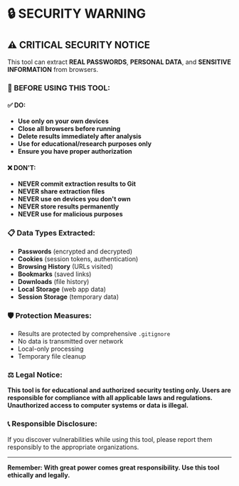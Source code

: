 # 🔒 SECURITY WARNING

## ⚠️ CRITICAL SECURITY NOTICE

This tool can extract **REAL PASSWORDS**, **PERSONAL DATA**, and **SENSITIVE INFORMATION** from browsers. 

### 🚨 BEFORE USING THIS TOOL:

#### ✅ DO:
- **Use only on your own devices**
- **Close all browsers before running**
- **Delete results immediately after analysis**
- **Use for educational/research purposes only**
- **Ensure you have proper authorization**

#### ❌ DON'T:
- **NEVER commit extraction results to Git**
- **NEVER share extraction files**
- **NEVER use on devices you don't own**
- **NEVER store results permanently**
- **NEVER use for malicious purposes**

### 📋 Data Types Extracted:
- **Passwords** (encrypted and decrypted)
- **Cookies** (session tokens, authentication)
- **Browsing History** (URLs visited)
- **Bookmarks** (saved links)
- **Downloads** (file history)
- **Local Storage** (web app data)
- **Session Storage** (temporary data)

### 🛡️ Protection Measures:
- Results are protected by comprehensive `.gitignore`
- No data is transmitted over network
- Local-only processing
- Temporary file cleanup

### ⚖️ Legal Notice:
**This tool is for educational and authorized security testing only. Users are responsible for compliance with all applicable laws and regulations. Unauthorized access to computer systems or data is illegal.**

### 📞 Responsible Disclosure:
If you discover vulnerabilities while using this tool, please report them responsibly to the appropriate organizations.

---
**Remember: With great power comes great responsibility. Use this tool ethically and legally.**
